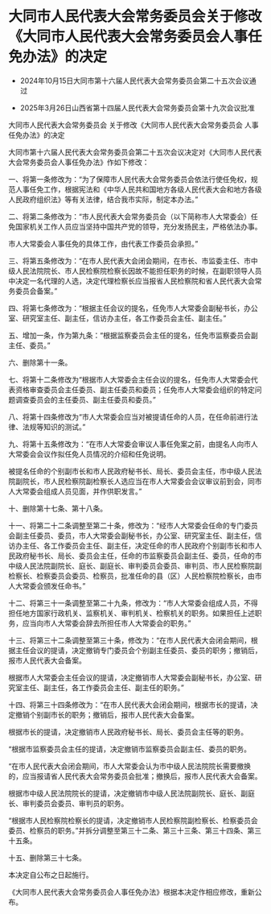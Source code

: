 # 大同市人民代表大会常务委员会关于修改《大同市人民代表大会常务委员会人事任免办法》的决定

- 2024年10月15日大同市第十六届人民代表大会常务委员会第二十五次会议通过

- 2025年3月26日山西省第十四届人民代表大会常务委员会第十九次会议批准

<!-- INFO END -->

大同市人民代表大会常务委员会 关于修改《大同市人民代表大会常务委员会 人事任免办法》的决定

大同市第十六届人民代表大会常务委员会第二十五次会议决定对《大同市人民代表大会常务委员会人事任免办法》作如下修改：

一、将第一条修改为：“为了保障市人民代表大会常务委员会依法行使任免权，规范人事任免工作，根据宪法和《中华人民共和国地方各级人民代表大会和地方各级人民政府组织法》等有关法律，结合我市实际，制定本办法。”

二、将第二条修改为：“市人民代表大会常务委员会（以下简称市人大常委会）任免国家机关工作人员应当坚持中国共产党的领导，充分发扬民主，严格依法办事。

市人大常委会人事任免的具体工作，由代表工作委员会承担。”

三、将第五条修改为：“在市人民代表大会闭会期间，在市长、市监委主任、市中级人民法院院长、市人民检察院检察长因故不能担任职务的时候，在副职领导人员中决定一名代理的人选，决定代理检察长应当报省人民检察院和省人民代表大会常务委员会备案。”

四、将第七条修改为：“根据主任会议的提名，任免市人大常委会副秘书长，办公室、研究室主任、副主任，信访办主任，各工作委员会主任、副主任。”

五、增加一条，作为第九条：“根据监察委员会主任的提名，任免市监察委员会副主任、委员。”

六、删除第十一条。

七、将第十二条修改为“根据市人大常委会主任会议的提名，任免市人大常委会代表资格审查委员会主任委员、副主任委员和委员；任免市人大常委会组织的特定问题调查委员会的主任委员、副主任委员和委员。”

八、将第十四条修改为“市人大常委会应当对被提请任命的人员，在任命前进行法律、法规等知识的测试。”

九、将第十五条修改为：“在市人大常委会审议人事任免案之前，由提名人向市人大常委会会议作拟任免人员情况的介绍和任免说明。

被提名任命的个别副市长和市人民政府秘书长、局长、委员会主任，市中级人民法院副院长，市人民检察院副检察长人选应当在市人大常委会会议审议前到会，同市人大常委会组成人员见面，并作供职发言。”

十、删除第十七条、第十八条。

十一、将第二十二条调整至第二十条，修改为：“经市人大常委会任命的专门委员会副主任委员、委员，市人大常委会副秘书长，办公室、研究室主任、副主任，信访办主任、各工作委员会主任、副主任，决定任命的市人民政府个别副市长和市人民政府秘书长、局长、委员会主任，任命的市监察委员会副主任、委员，任命的市中级人民法院副院长、庭长、副庭长、审判委员会委员、审判员、市人民检察院副检察长、检察委员会委员、检察员，批准任命的县（区）人民检察院检察长，由市人大常委会颁发任命书。”

十二、将第三十一条调整至第二十九条，修改为：“市人大常委会组成人员，不得担任地方国家行政机关、监察机关、审判机关、检察机关的职务。如果担任上述职务，应当向市人大常委会辞去所担任市人大常委会的职务。”

十三、将第三十二条调整至第三十条，修改为：“在市人民代表大会闭会期间，根据主任会议的提请，决定撤销专门委员会个别副主任委员、委员的职务；撤销后，报市人民代表大会备案。

根据市人大常委会主任会议的提请，决定撤销市人大常委会副秘书长，办公室、研究室主任、副主任，各工作委员会主任、副主任的职务。”

十四、将第三十四条修改为：“在市人民代表大会闭会期间，根据市长的提请，决定撤销个别副市长的职务；撤销后，报市人民代表大会备案。

根据市长的提请，决定撤销市人民政府秘书长、局长、委员会主任等的职务。

“根据市监察委员会主任的提请，决定撤销市监察委员会副主任、委员的职务。

“在市人民代表大会闭会期间，市人大常委会认为市中级人民法院院长需要撤换的，应当报请省人民代表大会常务委员会批准；撤换后，报市人民代表大会备案。

根据市中级人民法院院长的提请，决定撤销市中级人民法院副院长、庭长、副庭长、审判委员会委员、审判员的职务。

“根据市人民检察院检察长的提请，决定撤销市人民检察院副检察长、检察委员会委员、检察员的职务。”并拆分调整至第三十二条、第三十三条、第三十四条、第三十五条。

十五、删除第三十七条。

本决定自公布之日起施行。

《大同市人民代表大会常务委员会人事任免办法》根据本决定作相应修改，重新公布。
